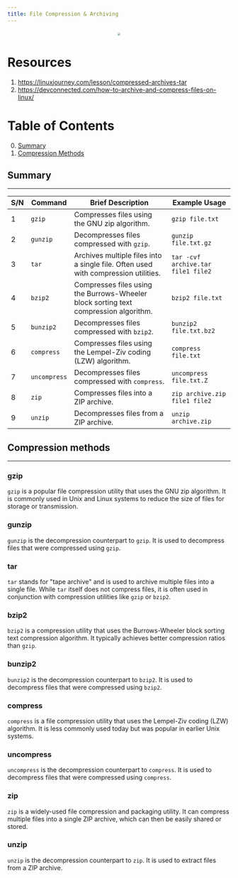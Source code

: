 ```yaml
---
title: File Compression & Archiving
---
```

<div style="text-align: center;">
    <img src="https://devconnected.com/wp-content/uploads/2019/11/featured-5.png" style="transform: scale(0.4);">
</div>

# Resources
1. https://linuxjourney.com/lesson/compressed-archives-tar
1. https://devconnected.com/how-to-archive-and-compress-files-on-linux/


# Table of Contents
0. [Summary](#Summary)
1. [Compression Methods](#Compression-methods)


## Summary
---
| S/N | Command  | Brief Description                                                                 | Example Usage                    |
|-----|----------|-----------------------------------------------------------------------------------|----------------------------------|
| 1   | `gzip`   | Compresses files using the GNU zip algorithm.                                     | `gzip file.txt`                  |
| 2   | `gunzip` | Decompresses files compressed with `gzip`.                                        | `gunzip file.txt.gz`             |
| 3   | `tar`    | Archives multiple files into a single file. Often used with compression utilities.| `tar -cvf archive.tar file1 file2`|
| 4   | `bzip2`  | Compresses files using the Burrows-Wheeler block sorting text compression algorithm.| `bzip2 file.txt`                |
| 5   | `bunzip2`| Decompresses files compressed with `bzip2`.                                       | `bunzip2 file.txt.bz2`           |
| 6   | `compress`| Compresses files using the Lempel-Ziv coding (LZW) algorithm.                    | `compress file.txt`              |
| 7   | `uncompress`| Decompresses files compressed with `compress`.                                 | `uncompress file.txt.Z`          |
| 8   | `zip`    | Compresses files into a ZIP archive.                                              | `zip archive.zip file1 file2`    |
| 9   | `unzip`  | Decompresses files from a ZIP archive.                                            | `unzip archive.zip`              |


## Compression methods
---
### gzip
`gzip` is a popular file compression utility that uses the GNU zip algorithm. It is commonly used in Unix and Linux systems to reduce the size of files for storage or transmission.

### gunzip
`gunzip` is the decompression counterpart to `gzip`. It is used to decompress files that were compressed using `gzip`.

### tar
`tar` stands for "tape archive" and is used to archive multiple files into a single file. While `tar` itself does not compress files, it is often used in conjunction with compression utilities like `gzip` or `bzip2`.

### bzip2
`bzip2` is a compression utility that uses the Burrows-Wheeler block sorting text compression algorithm. It typically achieves better compression ratios than `gzip`.

### bunzip2
`bunzip2` is the decompression counterpart to `bzip2`. It is used to decompress files that were compressed using `bzip2`.

### compress
`compress` is a file compression utility that uses the Lempel-Ziv coding (LZW) algorithm. It is less commonly used today but was popular in earlier Unix systems.

### uncompress
`uncompress` is the decompression counterpart to `compress`. It is used to decompress files that were compressed using `compress`.

### zip
`zip` is a widely-used file compression and packaging utility. It can compress multiple files into a single ZIP archive, which can then be easily shared or stored.

### unzip
`unzip` is the decompression counterpart to `zip`. It is used to extract files from a ZIP archive.